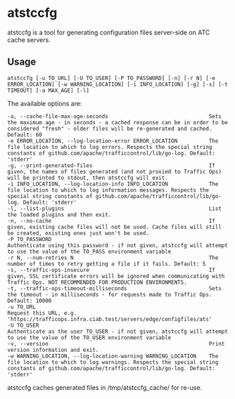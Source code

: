 <!--
    Licensed to the Apache Software Foundation (ASF) under one
    or more contributor license agreements.  See the NOTICE file
    distributed with this work for additional information
    regarding copyright ownership.  The ASF licenses this file
    to you under the Apache License, Version 2.0 (the
    "License"); you may not use this file except in compliance
    with the License.  You may obtain a copy of the License at

      http://www.apache.org/licenses/LICENSE-2.0

    Unless required by applicable law or agreed to in writing,
    software distributed under the License is distributed on an
    "AS IS" BASIS, WITHOUT WARRANTIES OR CONDITIONS OF ANY
    KIND, either express or implied.  See the License for the
    specific language governing permissions and limitations
    under the License.
-->
# atstccfg
atstccfg is a tool for generating configuration files server-side on ATC cache servers.

## Usage
```
atstccfg [-u TO_URL] [-U TO_USER] [-P TO_PASSWORD] [-n] [-r N] [-e ERROR_LOCATION] [-w WARNING_LOCATION] [-i INFO_LOCATION] [-g] [-s] [-t TIMEOUT] [-a MAX_AGE] [-l]
```
The available options are:
```
-a, --cache-file-max-age-seconds                                Sets the maximum age - in seconds - a cached response can be in order to be considered "fresh" - older files will be re-generated and cached. Default: 60
-e ERROR_LOCATION, --log-location-error ERROR_LOCATION          The file location to which to log errors. Respects the special string constants of github.com/apache/trafficcontrol/lib/go-log. Default: 'stderr'
-g, --print-generated-files                                     If given, the names of files generated (and not proxied to Traffic Ops) will be printed to stdout, then atstccfg will exit.
-i INFO_LOCATION, --log-location-info INFO_LOCATION             The file location to which to log information messages. Respects the special string constants of github.com/apache/trafficcontrol/lib/go-log. Default: 'stderr'
-l, --list-plugins                                              List the loaded plugins and then exit.
-n, --no-cache                                                  If given, existing cache files will not be used. Cache files will still be created, existing ones just won't be used.
-P TO_PASSWORD                                                  Authenticate using this password - if not given, atstccfg will attempt to use the value of the TO_PASS environment variable
-r N, --num-retries N                                           The number of times to retry getting a file if it fails. Default: 5
-s, --traffic-ops-insecure                                      If given, SSL certificate errors will be ignored when communicating with Traffic Ops. NOT RECOMMENDED FOR PRODUCTION ENVIRONMENTS.
-t, --traffic-ops-timeout-milliseconds                          Sets the timeout - in milliseconds - for requests made to Traffic Ops. Default: 10000
-u TO_URL                                                       Request this URL, e.g. 'https://trafficops.infra.ciab.test/servers/edge/configfiles/ats'
-U TO_USER                                                      Authenticate as the user TO_USER - if not given, atstccfg will attempt to use the value of the TO_USER environment variable
-v, --version                                                   Print version information and exit.
-w WARNING_LOCATION, --log-location-warning WARNING_LOCATION    The file location to which to log warnings. Respects the special string constants of github.com/apache/trafficcontrol/lib/go-log. Default: 'stderr'
```
atstccfg caches generated files in /tmp/atstccfg_cache/ for re-use.
